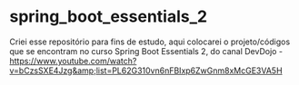 # spring_boot_essentials_2
Criei esse repositório para fins de estudo, aqui colocarei o projeto/códigos que se encontram no curso Spring  Boot Essentials 2, do canal DevDojo - https://www.youtube.com/watch?v=bCzsSXE4Jzg&amp;list=PL62G310vn6nFBIxp6ZwGnm8xMcGE3VA5H
